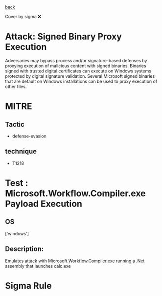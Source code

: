 [back](../index.md)

Cover by sigma :x: 

# Attack: Signed Binary Proxy Execution

 Adversaries may bypass process and/or signature-based defenses by proxying execution of malicious content with signed binaries. Binaries signed with trusted digital certificates can execute on Windows systems protected by digital signature validation. Several Microsoft signed binaries that are default on Windows installations can be used to proxy execution of other files.

# MITRE
## Tactic
  - defense-evasion

## technique
  - T1218

# Test : Microsoft.Workflow.Compiler.exe Payload Execution

## OS

 ['windows']

## Description:

 Emulates attack with Microsoft.Workflow.Compiler.exe running a .Net assembly that launches calc.exe


# Sigma Rule
